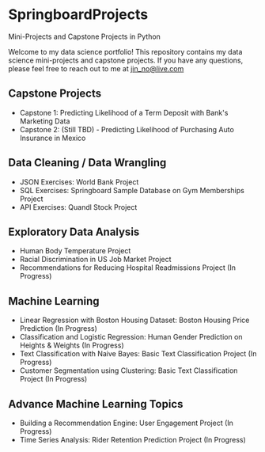 # SpringboardProjects
Mini-Projects and Capstone Projects in Python

Welcome to my data science portfolio! This repository contains my data science mini-projects and capstone projects. If you have any questions, please feel free to reach out to me at jin_no@live.com

## Capstone Projects
* Capstone 1: Predicting Likelihood of a Term Deposit with Bank's Marketing Data
* Capstone 2: (Still TBD) - Predicting Likelihood of Purchasing Auto Insurance in Mexico

## Data Cleaning / Data Wrangling
* JSON Exercises: World Bank Project
* SQL Exercises: Springboard Sample Database on Gym Memberships Project
* API Exercises: Quandl Stock Project

## Exploratory Data Analysis
* Human Body Temperature Project
* Racial Discrimination in US Job Market Project
* Recommendations for Reducing Hospital Readmissions Project (In Progress)

## Machine Learning
* Linear Regression with Boston Housing Dataset: Boston Housing Price Prediction (In Progress)
* Classification and Logistic Regression: Human Gender Prediction on Heights & Weights (In Progress)
* Text Classification with Naive Bayes: Basic Text Classification Project (In Progress)
* Customer Segmentation using Clustering: Basic Text Classification Project (In Progress)

## Advance Machine Learning Topics
* Building a Recommendation Engine: User Engagement Project (In Progress)
* Time Series Analysis: Rider Retention Prediction Project (In Progress)

